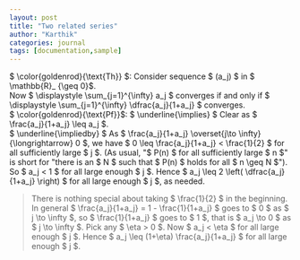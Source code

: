 ```yaml
---
layout: post
title: "Two related series"
author: "Karthik"
categories: journal
tags: [documentation,sample]
---
```


$ \color{goldenrod}{\text{Th}} $: Consider sequence $ (a_j) $ in $ \mathbb{R}_ {\geq 0}$.   
Now $ \displaystyle \sum_{j=1}^{\infty} a_j $ converges if and only if $ \displaystyle \sum_{j=1}^{\infty} \dfrac{a_j}{1+a_j} $ converges.   
$ \color{goldenrod}{\text{Pf}}$: $ \underline{\implies} $ Clear as $ \frac{a_j}{1+a_j} \leq a_j $.   
$ \underline{\impliedby} $ As $ \frac{a_j}{1+a_j} \overset{j\to \infty}{\longrightarrow} 0 $, we have $ 0 \leq \frac{a_j}{1+a_j} &lt; \frac{1}{2} $ for all sufficiently large $ j $. (As usual, "$ P(n) $ for all sufficiently large $ n $" is short for "there is an $ N $ such that $ P(n) $ holds for all $ n \geq N $").   
So $ a_j &lt; 1 $ for all large enough $ j $. Hence $ a_j \leq 2 \left( \dfrac{a_j}{1+a_j} \right) $ for all large enough $ j $, as needed.   
> There is nothing special about taking $ \frac{1}{2} $ in the beginning. In general $ \frac{a_j}{1+a_j} = 1 - \frac{1}{1+a_j} $ goes to $ 0 $ as $ j \to \infty $, so $ \frac{1}{1+a_j} $ goes to $ 1 $, that is $ a_j \to 0 $ as $ j \to \infty $. Pick any $ \eta &gt; 0 $.  Now $ a_j &lt; \eta $ for all large enough $ j $. Hence $ a_j \leq (1+\eta) \frac{a_j}{1+a_j} $ for all large enough $ j $. 
